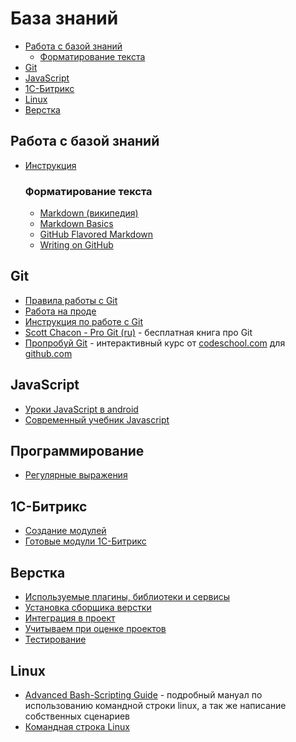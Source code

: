 База знаний
===========

- [Работа с базой знаний](#user-content-Работа-с-базой-знаний)
	- [Форматирование текста](#user-content-Форматирование-текста)
- [Git](#git)
- [JavaScript](#javascript)
- [1С-Битрикс](#user-content-1С-Битрикс)
- [Linux](#linux)
- [Верстка](#Верстка)

## Работа с базой знаний

- [Инструкция](CONTRIBUTING.md)

	### Форматирование текста
	- [Markdown (википедия)](https://ru.wikipedia.org/wiki/Markdown)
	- [Markdown Basics](https://help.github.com/articles/markdown-basics/)
	- [GitHub Flavored Markdown](https://help.github.com/articles/github-flavored-markdown/)
	- [Writing on GitHub](https://help.github.com/articles/writing-on-github/)

## Git
- [Правила работы с Git](Git/Правила/README.md)
- [Работа на проде](Git/Продакшен/README.md)
- [Инструкция по работе с Git](Git/Инструкция/README.md)
- [Scott Chacon - Pro Git (ru)](http://git-scm.com/book/ru) - бесплатная книга про Git
- [Пропробуй Git](https://try.github.io) - интерактивный курс от [codeschool.com](http://codeschool.com) для [github.com](http://github.com)

## JavaScript
- [Уроки JavaScript в android](https://play.google.com/store/apps/details?id=com.reedbook.jstutorial)
- [Современный учебник Javascript](https://learn.javascript.ru/)

## Программирование
- [Регулярные выражения](Regexp/readme.pdf)

## 1С-Битрикс
- [Создание модулей](Bitrix/Modules/README.md)
- [Готовые модули 1С-Битрикс](Bitrix/Marketplace/README.md)

## Верстка
- [Используемые плагины, библиотеки и сервисы](Html/README.md)
- [Установка сборщика верстки](Html/Build/README.md)
- [Интеграция в проект](Html/Интеграция/README.md)
- [Учитываем при оценке проектов](Html/Оценка/README.md)
- [Тестирование](Html/Тестирование/README.md)

## Linux
- [Advanced Bash-Scripting Guide](http://www.opennet.ru/docs/RUS/bash_scripting_guide/) - подробный мануал по использованию командной строки linux, а так же написание собственных сценариев
- [Командная строка Linux](Linux/Shell/README.md)
